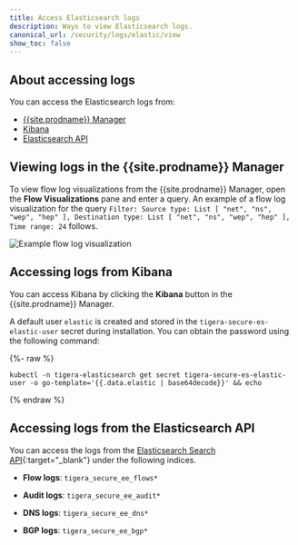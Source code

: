 ```yaml
---
title: Access Elasticsearch logs
description: Ways to view Elasticsearch logs.
canonical_url: /security/logs/elastic/view
show_toc: false
---
```


## About accessing logs

You can access the Elasticsearch logs from:
- [{{site.prodname}} Manager](#view-in-mgr)
- [Kibana](#accessing-logs-from-kibana)
- [Elasticsearch API](#accessing-logs-from-the-elasticsearch-api)

## <a name="view-in-mgr"></a>Viewing logs in the {{site.prodname}} Manager

To view flow log visualizations from the {{site.prodname}} Manager, open the **Flow Visualizations** pane
and enter a query. An example of a flow log visualization for the query
`Filter: Source type: List [ "net", "ns", "wep", "hep" ], Destination type: List [ "net", "ns", "wep", "hep" ], Time range: 24` follows.

![Example flow log visualization]({{site.url}}/images/flow-log-visualization.png)

## Accessing logs from Kibana

You can access Kibana by clicking the **Kibana** button in the {{site.prodname}} Manager.

A default user `elastic` is created and stored in the `tigera-secure-es-elastic-user` secret during installation. You can obtain the password using the following command:

   {%- raw %}
   ```
kubectl -n tigera-elasticsearch get secret tigera-secure-es-elastic-user -o go-template='{{.data.elastic | base64decode}}' && echo
   ```
   {% endraw %}

## Accessing logs from the Elasticsearch API

You can access the logs from the
[Elasticsearch Search API](https://www.elastic.co/guide/en/elasticsearch/reference/current/search.html){:target="_blank"}
under the following indices.

- **Flow logs**: `tigera_secure_ee_flows*`

- **Audit logs**: `tigera_secure_ee_audit*`

- **DNS logs**: `tigera_secure_ee_dns*`

- **BGP logs**: `tigera_secure_ee_bgp*`
